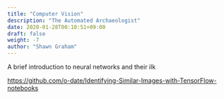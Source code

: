 ```yaml
---
title: "Computer Vision"
description: "The Automated Archaeologist"
date: 2020-01-28T00:10:51+09:00
draft: false
weight: -7
author: "Shawn Graham"
---
```



A brief introduction to neural networks and their ilk


https://github.com/o-date/Identifying-Similar-Images-with-TensorFlow-notebooks
